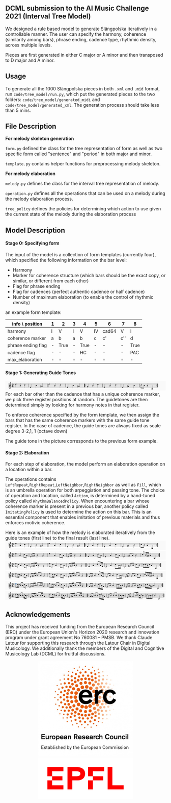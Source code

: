 ## DCML submission to the AI Music Challenge 2021 (Interval Tree Model)

We designed a rule based model to generate Slängpolska iteratively in a controllable manner.
The user can specify the harmony, coherence (similarity among bars), phrase ending, cadence type, rhythmic density, across multiple levels.

Pieces are first generated in either C major or A minor and then transposed to D major and A minor.

## Usage
To generate all the 1000 Slängpolska pieces in both `.xml` and `.mid` format,
run `code/tree_model/run.py`, which put the generated pieces to the two folders: `code/tree_model/generated_midi` and `code/tree_model/generated_xml`. 
The generation process should take less than 5 mins. 

## File Description
**For melody skeleton generation**

`form.py` defined the class for the tree representation of form as well as two specific form called "sentence" and "period" in both major and minor.

`template.py` contains helper functions for preprocessing melody skeleton.

**For melody elaboration**

`melody.py` defines the class for the interval tree representation of melody.

`operation.py` defines all the operations that can be used on a melody during the melody elaboration process.

`tree_policy` defines the policies for determining which action to use given the current state of the melody during the elaboration process




## Model Description

#### Stage 0: Specifying form

The input of the model is a collection of form templates (currently four), which specified the following information on the bar level:
- Harmony
- Marker for coherence structure (which bars should be the exact copy, or similar, or different from each other)
- Flag for phrase ending
- Flag for cadences (perfect authentic cadence or half cadence)
- Number of maximum elaboration (to enable the control of rhythmic density)

an example form template:

| info \ position|1|2|3|4|5|6|7|8
|---|---|---|---|---|---|---|---|---|
|harmony|I|V|I|V|IV|cad64|V|I
|coherence marker|a|b|a|b|c|c'|c''|d
|phrase ending flag|-|True|-|True|-|-|-|True
|cadence flag|-|-|-|HC|-|-|-|PAC
|max_elaboration|-|-|-|-|-|-|-|-

#### Stage 1: Generating Guide Tones

![alt text](img/guidetones.png "Logo Title Text 1")
For each bar other than the cadence that has a unique coherence marker, we pick three register positions at random. The guidetones are then determined simply by looking for harmony notes in that register. 

To enforce coherence specified by the form template, we then assign the bars that has the same coherence markers with the same guide tone register. 
In the case of cadence, the guide tones are always fixed as scale degree 3-2,1, 1 (octave down)

The guide tone in the picture corresponds to the previous form example. 
#### Stage 2: Elaboration

For each step of elaboration, the model perform an elaboration operation on a location within a bar. 

The operations contains `LeftRepeat`,`RightRepeat`,`LeftNeighbor`,`RightNeighbor` as well as `Fill`, which is an umbrella operation for both arpeggiation and passing tone.
The choice of operation and location, called `Action`, is determined by a hand-tuned policy called `RhythmBalancedPolicy`. When encountering a bar whose coherence marker is present in a previous bar, another policy called `ImitatingPolicy` is used to determine the action on this bar. This is an essential component that enables imitation of previous materials and thus enforces motivic coherence.  

Here is an example of how the melody is elaborated iteratively from the guide tones (first line) to the final result (last line).
![alt text](img/guidetones.png)
![alt text](img/1.png)
![alt text](img/2.png)
![alt text](img/3.png)
![alt text](img/4.png)
![alt text](img/5.png)

## Acknowledgements

This project has received funding from the European Research Council
(ERC) under the European Union's Horizon 2020 research and innovation
program under grant agreement No 760081 – PMSB. We thank Claude Latour for supporting this research
through the Latour Chair in Digital Musicology. We additionally thank the members of the Digital and Cognitive Musicology Lab (DCML) for
fruitful discussions.



<p align="center">
   <img src="img/erc-logo.jpg" width="300"/>
   <img src="img/epfl-logo.png" width="300"/>
</p>